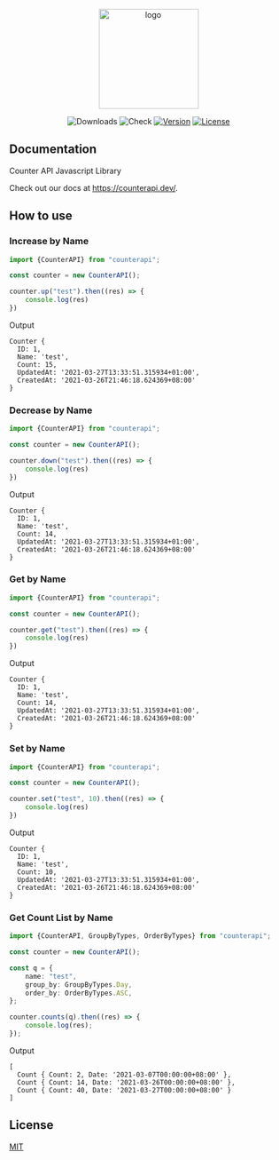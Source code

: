 <p align="center">
  <a href="https://counterapi.dev/" target="_blank">
    <img width="180" src="https://raw.githubusercontent.com/counterapi/docs/master/src/.vuepress/public/favicons/apple-icon-180x180.png" alt="logo">
  </a>
</p>

<p align="center">
    <img src="https://img.shields.io/npm/dm/counterapi.svg" alt="Downloads"></a>
    <img src="https://img.shields.io/github/workflow/status/counterapi/counter-js/ci" alt="Check"></a>
    <a href="https://www.npmjs.com/package/counterapi"><img src="https://img.shields.io/npm/v/counterapi.svg" alt="Version"></a>
    <a href="https://github.com/counterapi/counter-js/blob/master/LICENSE"><img src="https://img.shields.io/github/license/counterapi/counter-js" alt="License"></a>
</p>

## Documentation

Counter API Javascript Library

Check out our docs at https://counterapi.dev/.

## How to use

### Increase by Name

```typescript
import {CounterAPI} from "counterapi";

const counter = new CounterAPI();

counter.up("test").then((res) => {
    console.log(res)
})
```

Output

```shell
Counter {
  ID: 1,
  Name: 'test',
  Count: 15,
  UpdatedAt: '2021-03-27T13:33:51.315934+01:00',
  CreatedAt: '2021-03-26T21:46:18.624369+08:00'
}
```

### Decrease by Name

```typescript
import {CounterAPI} from "counterapi";

const counter = new CounterAPI();

counter.down("test").then((res) => {
    console.log(res)
})
```

Output

```shell
Counter {
  ID: 1,
  Name: 'test',
  Count: 14,
  UpdatedAt: '2021-03-27T13:33:51.315934+01:00',
  CreatedAt: '2021-03-26T21:46:18.624369+08:00'
}
```

### Get by Name

```typescript
import {CounterAPI} from "counterapi";

const counter = new CounterAPI();

counter.get("test").then((res) => {
    console.log(res)
})
```

Output

```shell
Counter {
  ID: 1,
  Name: 'test',
  Count: 14,
  UpdatedAt: '2021-03-27T13:33:51.315934+01:00',
  CreatedAt: '2021-03-26T21:46:18.624369+08:00'
}
```

### Set by Name

```typescript
import {CounterAPI} from "counterapi";

const counter = new CounterAPI();

counter.set("test", 10).then((res) => {
    console.log(res)
})
```

Output

```shell
Counter {
  ID: 1,
  Name: 'test',
  Count: 10,
  UpdatedAt: '2021-03-27T13:33:51.315934+01:00',
  CreatedAt: '2021-03-26T21:46:18.624369+08:00'
}
```

### Get Count List by Name

```typescript
import {CounterAPI, GroupByTypes, OrderByTypes} from "counterapi";

const counter = new CounterAPI();

const q = {
    name: "test",
    group_by: GroupByTypes.Day,
    order_by: OrderByTypes.ASC,
};

counter.counts(q).then((res) => {
    console.log(res);
});
```

Output

```shell
[
  Count { Count: 2, Date: '2021-03-07T00:00:00+08:00' },
  Count { Count: 14, Date: '2021-03-26T00:00:00+08:00' },
  Count { Count: 40, Date: '2021-03-27T00:00:00+08:00' }
]
```

## License

[MIT](https://github.com/counterapi/counter-js/blob/master/LICENSE)
